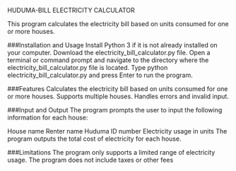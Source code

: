 HUDUMA-BILL ELECTRICITY CALCULATOR


This program calculates the electricity bill based on units consumed for one or more houses.

###Installation and Usage
Install Python 3 if it is not already installed on your computer.
Download the electricity_bill_calculator.py file.
Open a terminal or command prompt and navigate to the directory where the electricity_bill_calculator.py file is located.
Type python electricity_bill_calculator.py and press Enter to run the program.

###Features
Calculates the electricity bill based on units consumed for one or more houses.
Supports multiple houses.
Handles errors and invalid input.

###Input and Output
The program prompts the user to input the following information for each house:

House name
Renter name
Huduma ID number
Electricity usage in units
The program outputs the total cost of electricity for each house.

###Limitations
The program only supports a limited range of electricity usage.
The program does not include taxes or other fees
